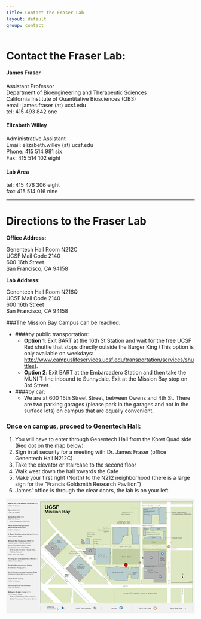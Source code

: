 ```yaml
---
Title: Contact the Fraser Lab
layout: default
group: contact
---
```


# Contact the Fraser Lab:


<div class="row">

<div class="col-md-4">

  <h4>James Fraser</h4>
  Assistant Professor  <br>
  Department of Bioengineering and Therapeutic Sciences  <br>
  California Institute of Quantitative Biosciences (QB3)  <br>
  email: james.fraser (at) ucsf.edu <br>
  tel: 415 493 842 one 

</div>

<div class="col-md-4">

  <h4> Elizabeth Willey</h4>
  Administrative Assistant  <br>
  Email: elizabeth.willey (at) ucsf.edu  <br>
  Phone: 415 514 981 six   <br>
  Fax: 415 514 102 eight  

</div>

<div class="col-md-4">

  <h4>Lab Area </h4>
  tel: 415 476 306 eight <br> 
  fax: 415 514 016 nine  

</div>

</div>

***

# Directions to the Fraser Lab
**Office Address:**

Genentech Hall Room N212C  
UCSF Mail Code 2140  
600 16th Street  
San Francisco, CA 94158  

**Lab Address:**

Genentech Hall Room N216Q  
UCSF Mail Code 2140  
600 16th Street  
San Francisco, CA 94158  

<!-- Our lab is in on the UCSF Mission Bay campus in Genentech Hall (600 16th St, San Francisco, CA 94158)
 -->
###The Mission Bay Campus can be reached:  
* ####by public transportation:
  * **Option 1**: Exit BART at the 16th St Station and wait for the free UCSF Red shuttle that stops directly outside the Burger King (This option is only available on weekdays: http://www.campuslifeservices.ucsf.edu/transportation/services/shuttles).
  * **Option 2**: Exit BART at the Embarcadero Station and then take the MUNI T-line inbound to Sunnydale. Exit at the Mission Bay stop on 3rd Street. 
* ####by car: 
  * We are at 600 16th Street Street, between Owens and 4th St. There are two parking garages (please park in the  garages and not in the surface lots) on campus that are equally convenient. 

### Once on campus, proceed to Genentech Hall:
1. You will have to enter through Genentech Hall from the Koret Quad side (Red dot on the map below)
2. Sign in at security for a meeting with Dr. James Fraser (office Genentech Hall N212C)
3. Take the elevator or staircase to the second floor
4. Walk west down the hall towards the Cafe
5. Make your first right (North) to the N212 neighborhood (there is a large sign for the "Francis Goldsmith Research Pavilion")
6. James' office is through the clear doors, the lab is on your left.

<img class="img-responsive center-block" src="/static/img/map_to_mission_bay.png" alt="Map of Mission Bay">
